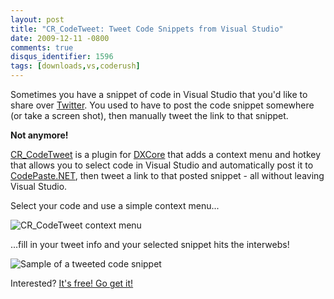 ```yaml
---
layout: post
title: "CR_CodeTweet: Tweet Code Snippets from Visual Studio"
date: 2009-12-11 -0800
comments: true
disqus_identifier: 1596
tags: [downloads,vs,coderush]
---
```

Sometimes you have a snippet of code in Visual Studio that you'd like to
share over [Twitter](http://twitter.com). You used to have to post the
code snippet somewhere (or take a screen shot), then manually tweet the
link to that snippet.

**Not anymore!**

[CR\_CodeTweet](http://cr-codetweet.googlecode.com) is a plugin for
[DXCore](http://www.devexpress.com/Products/Visual_Studio_Add-in/DXCore/)
that adds a context menu and hotkey that allows you to select code in
Visual Studio and automatically post it to
[CodePaste.NET](http://codepaste.net), then tweet a link to that posted
snippet - all without leaving Visual Studio.

Select your code and use a simple context menu...

![CR\_CodeTweet context
menu](http://cr-codetweet.googlecode.com/svn/site/screenshots/context-menu.png)

...fill in your tweet info and your selected snippet hits the interwebs!

![Sample of a tweeted code
snippet](http://cr-codetweet.googlecode.com/svn/site/screenshots/tweet-rendered.png)

Interested? [It's free! Go get it!](http://cr-codetweet.googlecode.com)

